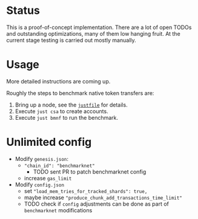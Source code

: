 # Status

This is a proof-of-concept implementation. There are a lot of open TODOs and outstanding optimizations, many of them low hanging fruit. At the current stage testing is carried out mostly manually.

# Usage

More detailed instructions are coming up.

Roughly the steps to benchmark native token transfers are:

1. Bring up a node, see the [`justfile`](./justfile) for details.
2. Execute `just csa` to create accounts.
3. Execute `just bmnf` to run the benchmark.

# Unlimited config

- Modify `genesis.json`:
  - `"chain_id": "benchmarknet"`
    - TODO sent PR to patch benchmarknet config
  - increase `gas_limit`
- Modify `config.json`
  - set `"load_mem_tries_for_tracked_shards": true,`
  - maybe increase `"produce_chunk_add_transactions_time_limit"`
  - TODO check if `config` adjustments can be done as part of `benchmarknet` modifications
